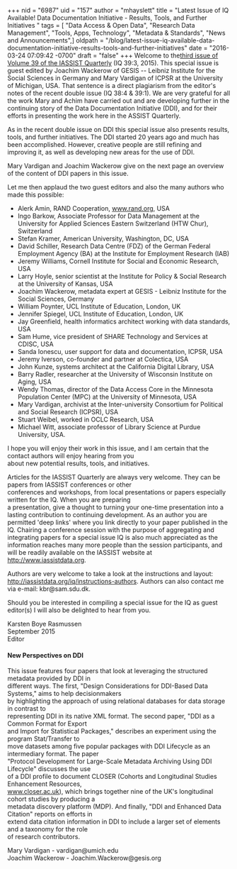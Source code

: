 +++
nid = "6987"
uid = "157"
author = "mhayslett"
title = "Latest Issue of IQ Available!  Data Documentation Initiative - Results, Tools, and  Further Initiatives "
tags = [ "Data Access & Open Data", "Research Data Management", "Tools, Apps, Technology", "Metadata & Standards", "News and Announcements",]
oldpath = "/blog/latest-issue-iq-available-data-documentation-initiative-results-tools-and-further-initiatives"
date = "2016-03-24 07:09:42 -0700"
draft = "false"
+++
Welcome to the[third issue of Volume 39 of the IASSIST
Quarterly](http://iassistdata.org/iq/issue/39/3 "3") (IQ 39:3, 2015).
This special issue is guest edited by Joachim Wackerow of GESIS --
Leibniz Institute for the Social Sciences in Germany and Mary Vardigan
of ICPSR at the University of Michigan, USA. That sentence is a direct
plagiarism from the editor's notes of the recent double issue (IQ 38:4 &
39:1). We are very grateful for all the work Mary and Achim have carried
out and are developing further in the continuing story of the Data
Documentation Initiative (DDI), and for their efforts in presenting the
work here in the ASSIST Quarterly.

As in the recent double issue on DDI this special issue also presents
results, tools, and further initiatives. The DDI started 20 years ago
and much has been accomplished. However, creative people are still
refining and improving it, as well as developing new areas for the use
of DDI.

Mary Vardigan and Joachim Wackerow give on the next page an overview of
the content of DDI papers in this issue.

Let me then applaud the two guest editors and also the many authors who
made this possible:

-   Alerk Amin, RAND Cooperation, www.rand.org, USA
-   Ingo Barkow, Associate Professor for Data Management at the
    University for Applied Sciences Eastern Switzerland (HTW Chur),
    Switzerland
-   Stefan Kramer, American University, Washington, DC, USA
-   David Schiller, Research Data Centre (FDZ) of the German Federal
    Employment Agency (BA) at the Institute for Employment Research
    (IAB)
-   Jeremy Williams, Cornell Institute for Social and Economic Research,
    USA
-   Larry Hoyle, senior scientist at the Institute for Policy & Social
    Research at the University of Kansas, USA
-   Joachim Wackerow, metadata expert at GESIS - Leibniz Institute for
    the Social Sciences, Germany
-   William Poynter, UCL Institute of Education, London, UK
-   Jennifer Spiegel, UCL Institute of Education, London, UK
-   Jay Greenfield, health informatics architect working with data
    standards, USA
-   Sam Hume, vice president of SHARE Technology and Services at CDISC,
    USA
-   Sanda Ionescu, user support for data and documentation, ICPSR, USA
-   Jeremy Iverson, co-founder and partner at Colectica, USA
-   John Kunze, systems architect at the California Digital Library, USA
-   Barry Radler, researcher at the University of Wisconsin Institute on
    Aging, USA
-   Wendy Thomas, director of the Data Access Core in the Minnesota
    Population Center (MPC) at the University of Minnesota, USA
-   Mary Vardigan, archivist at the Inter-university Consortium for
    Political and Social Research (ICPSR), USA
-   Stuart Weibel, worked in OCLC Research, USA
-   Michael Witt, associate professor of Library Science at Purdue
    University, USA.

I hope you will enjoy their work in this issue, and I am certain that
the contact authors will enjoy hearing from you\
about new potential results, tools, and initiatives.

Articles for the IASSIST Quarterly are always very welcome. They can be
papers from IASSIST conferences or other\
conferences and workshops, from local presentations or papers especially
written for the IQ. When you are preparing\
a presentation, give a thought to turning your one-time presentation
into a lasting contribution to continuing development. As an author you
are permitted 'deep links' where you link directly to your paper
published in the IQ. Chairing a conference session with the purpose of
aggregating and integrating papers for a special issue IQ is also much
appreciated as the information reaches many more people than the session
participants, and will be readily available on the IASSIST website at
http://www.iassistdata.org.

Authors are very welcome to take a look at the instructions and layout:
http://iassistdata.org/iq/instructions-authors. Authors can also contact
me via e-mail: kbr\@sam.sdu.dk.

Should you be interested in compiling a special issue for the IQ as
guest editor(s) I will also be delighted to hear from you.

Karsten Boye Rasmussen\
September 2015\
Editor

#### New Perspectives on DDI

This issue features four papers that look at leveraging the structured
metadata provided by DDI in\
different ways. The first, "Design Considerations for DDI-Based Data
Systems," aims to help decisionmakers\
by highlighting the approach of using relational databases for data
storage in contrast to\
representing DDI in its native XML format. The second paper, "DDI as a
Common Format for Export\
and Import for Statistical Packages," describes an experiment using the
program Stat/Transfer to\
move datasets among five popular packages with DDI Lifecycle as an
intermediary format. The paper\
"Protocol Development for Large-Scale Metadata Archiving Using DDI
Lifecycle" discusses the use\
of a DDI profile to document CLOSER (Cohorts and Longitudinal Studies
Enhancement Resources,\
www.closer.ac.uk), which brings together nine of the UK's longitudinal
cohort studies by producing a\
metadata discovery platform (MDP). And finally, "DDI and Enhanced Data
Citation" reports on efforts in\
extend data citation information in DDI to include a larger set of
elements and a taxonomy for the role\
of research contributors.

Mary Vardigan - vardigan\@umich.edu\
Joachim Wackerow - Joachim.Wackerow\@gesis.org
